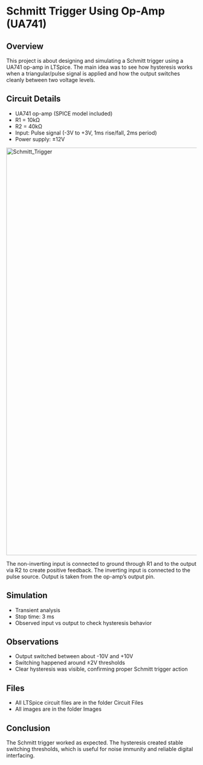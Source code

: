# Schmitt Trigger Using Op-Amp (UA741)

## Overview
This project is about designing and simulating a Schmitt trigger using a UA741 op-amp in LTSpice. The main idea was to see how hysteresis works when a triangular/pulse signal is applied and how the output switches cleanly between two voltage levels.

## Circuit Details
- UA741 op-amp (SPICE model included)  
- R1 = 10kΩ  
- R2 = 40kΩ  
- Input: Pulse signal (-3V to +3V, 1ms rise/fall, 2ms period)  
- Power supply: ±12V
<img width="1920" height="1080" alt="Schmitt_Trigger" src="https://github.com/user-attachments/assets/ec71d82f-f8dc-48b6-bec3-340aecc917dc" />

The non-inverting input is connected to ground through R1 and to the output via R2 to create positive feedback. The inverting input is connected to the pulse source. Output is taken from the op-amp’s output pin.

## Simulation
- Transient analysis  
- Stop time: 3 ms  
- Observed input vs output to check hysteresis behavior  

## Observations
- Output switched between about -10V and +10V  
- Switching happened around ±2V thresholds  
- Clear hysteresis was visible, confirming proper Schmitt trigger action  

## Files
- All LTSpice circuit files are in the folder Circuit Files
- All images are in the folder Images

## Conclusion
The Schmitt trigger worked as expected. The hysteresis created stable switching thresholds, which is useful for noise immunity and reliable digital interfacing.
